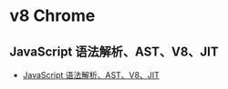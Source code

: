 # v8 Chrome

## JavaScript 语法解析、AST、V8、JIT

- [JavaScript 语法解析、AST、V8、JIT](https://cheogo.github.io/learn-javascript/201709/runtime.html)